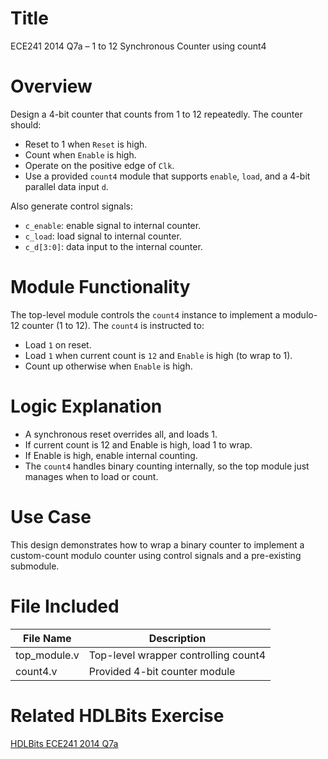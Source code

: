 # Title
ECE241 2014 Q7a – 1 to 12 Synchronous Counter using count4

# Overview
Design a 4-bit counter that counts from 1 to 12 repeatedly. The counter should:
- Reset to 1 when `Reset` is high.
- Count when `Enable` is high.
- Operate on the positive edge of `Clk`.
- Use a provided `count4` module that supports `enable`, `load`, and a 4-bit parallel data input `d`.
  
Also generate control signals:
- `c_enable`: enable signal to internal counter.
- `c_load`: load signal to internal counter.
- `c_d[3:0]`: data input to the internal counter.

# Module Functionality
The top-level module controls the `count4` instance to implement a modulo-12 counter (1 to 12). The `count4` is instructed to:
- Load `1` on reset.
- Load `1` when current count is `12` and `Enable` is high (to wrap to 1).
- Count up otherwise when `Enable` is high.

# Logic Explanation
- A synchronous reset overrides all, and loads 1.
- If current count is 12 and Enable is high, load 1 to wrap.
- If Enable is high, enable internal counting.
- The `count4` handles binary counting internally, so the top module just manages when to load or count.

# Use Case
This design demonstrates how to wrap a binary counter to implement a custom-count modulo counter using control signals and a pre-existing submodule.

# File Included

| File Name     | Description                           |
|---------------|---------------------------------------|
| top_module.v  | Top-level wrapper controlling count4  |
| count4.v      | Provided 4-bit counter module         |

# Related HDLBits Exercise
[HDLBits ECE241 2014 Q7a](https://hdlbits.01xz.net/wiki/Ece241_2014_q7a)

